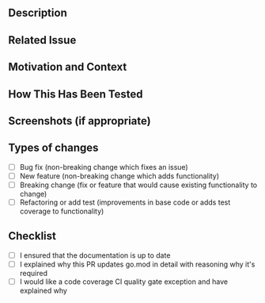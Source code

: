 <!-- JIRA Issue ID: [Please enter your JIRA Issue ID here] -->

<!-- Provide a general summary of your changes in the Title above -->

## Description

<!-- Describe your changes in detail -->

## Related Issue

<!-- This project only accepts pull requests related to open issues. -->
<!-- If suggesting a new feature or change, please discuss it in an issue first. -->
<!-- If fixing a bug, there should be an issue describing it with steps to reproduce. -->
<!-- OSS: Please link to the issue here. Tyk: please create/link the JIRA ticket. -->

## Motivation and Context

<!-- Why is this change required? What problem does it solve? -->

## How This Has Been Tested

<!-- Please describe in detail how you tested your changes -->
<!-- Include details of your testing environment, and the tests -->
<!-- you ran to see how your change affects other areas of the code, etc. -->
<!-- This information is helpful for reviewers and QA. -->

## Screenshots (if appropriate)

## Types of changes

<!-- What types of changes does your code introduce? Put an `x` in all the boxes that apply: -->

- [ ] Bug fix (non-breaking change which fixes an issue)
- [ ] New feature (non-breaking change which adds functionality)
- [ ] Breaking change (fix or feature that would cause existing functionality to change)
- [ ] Refactoring or add test (improvements in base code or adds test coverage to functionality)

## Checklist

<!-- Go over all the following points, and put an `x` in all the boxes that apply -->
<!-- If there are no documentation updates required, mark the item as checked. -->
<!-- Raise up any additional concerns not covered by the checklist. -->

- [ ] I ensured that the documentation is up to date
- [ ] I explained why this PR updates go.mod in detail with reasoning why it's required
- [ ] I would like a code coverage CI quality gate exception and have explained why
